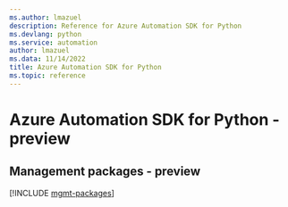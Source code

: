 ```yaml
---
ms.author: lmazuel
description: Reference for Azure Automation SDK for Python
ms.devlang: python
ms.service: automation
author: lmazuel
ms.data: 11/14/2022
title: Azure Automation SDK for Python
ms.topic: reference
---
```

# Azure Automation SDK for Python - preview

## Management packages - preview
[!INCLUDE [mgmt-packages](automation-mgmt-index.md)]